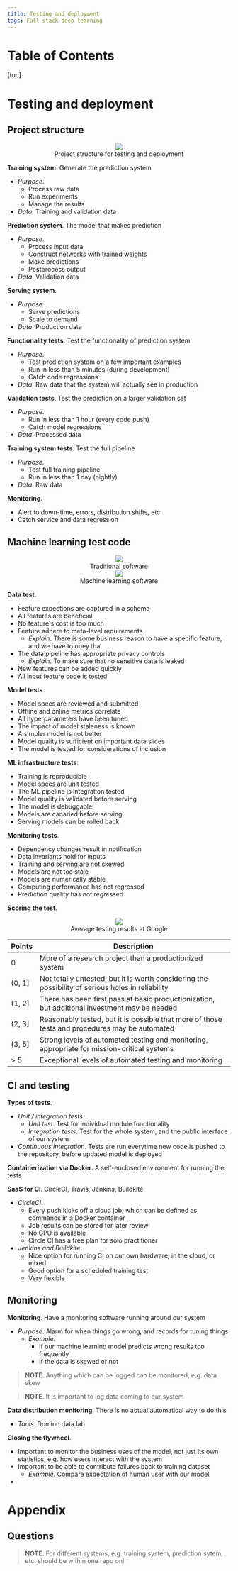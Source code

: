 ```yaml
---
title: Testing and deployment
tags: Full stack deep learning
---
```


# Table of Contents
[toc]
# Testing and deployment
## Project structure

<div style="text-align:center">
    <img src="/media/LGKTQzd.png">
    <figcaption>Project structure for testing and deployment</figcaption>
</div>

**Training system**. Generate the prediction system
* *Purpose*.
    * Process raw data
    * Run experiments
    * Manage the results
* *Data*. Training and validation data

**Prediction system**. The model that makes prediction
* *Purpose*.
    * Process input data
    * Construct networks with trained weights
    * Make predictions
    * Postprocess output
* *Data*. Validation data

**Serving system**.
* *Purpose*
    * Serve predictions
    * Scale to demand
* *Data*. Production data

**Functionality tests**. Test the functionality of prediction system
* *Purpose*.
    * Test prediction system on a few important examples
    * Run in less than 5 minutes (during development)
    * Catch code regressions
* *Data*. Raw data that the system will actually see in production

**Validation tests**. Test the prediction on a larger validation set
* *Purpose*.
    * Run in less than 1 hour (every code push)
    * Catch model regressions
* *Data*. Processed data

**Training system tests**. Test the full pipeline
* *Purpose*.
    * Test full training pipeline
    * Run in less than 1 day (nightly)
* *Data*. Raw data

**Monitoring**.
* Alert to down-time, errors, distribution shifts, etc.
* Catch service and data regression

## Machine learning test code

<div style="text-align:center">
    <img src="/media/VvWiKk7.png">
    <figcaption>Traditional software</figcaption>
</div>

<div style="text-align:center">
    <img src="/media/p6tolVh.png">
    <figcaption>Machine learning software</figcaption>
</div>

**Data test**.
* Feature expections are captured in a schema
* All features are beneficial
* No feature's cost is too much
* Feature adhere to meta-level requirements
    * *Explain*. There is some business reason to have a specific feature, and we have to obey that
* The data pipeline has appropriate privacy controls
    * *Explain*. To make sure that no sensitive data is leaked
* New features can be added quickly
* All input feature code is tested

**Model tests**. 
* Model specs are reviewed and submitted
* Offline and online metrics correlate
* All hyperparameters have been tuned
* The impact of model staleness is known
* A simpler model is not better
* Model quality is sufficient on important data slices
* The model is tested for considerations of inclusion

**ML infrastructure tests**.
* Training is reproducible
* Model specs are unit tested
* The ML pipeline is integration tested
* Model quality is validated before serving
* The model is debuggable
* Models are canaried before serving
* Serving models can be rolled back

**Monitoring tests**.
* Dependency changes result in notification
* Data invariants hold for inputs
* Training and serving are not skewed
* Models are not too stale
* Models are numerically stable
* Computing performance has not regressed
* Prediction quality has not regressed

**Scoring the test**.

<div style="text-align:center">
    <img src="/media/mYveFPD.png">
    <figcaption>Average testing results at Google</figcaption>
</div>

| Points | Description |
| --- | --- |
| 0 | More of a research project than a productionized system |
| (0, 1] | Not totally untested, but it is worth considering the possibility of serious holes in reliability |
| (1, 2] | There has been first pass at basic productionization, but additional investment may be needed |
| (2, 3] | Reasonably tested, but it is possible that more of those tests and procedures may be automated |
| (3, 5] | Strong levels of automated testing and monitoring, appropriate for mission-critical systems |
| > 5 | Exceptional levels of automated testing and monitoring |

## CI and testing
**Types of tests**.
* *Unit / integration tests*.
    * *Unit test*. Test for individual module functionality
    * *Integration tests*. Test for the whole system, and the public interface of our system
* *Continuous integration*. Tests are run everytime new code is pushed to the repository, before updated model is deployed

**Containerization via Docker**. A self-enclosed environment for running the tests

**SaaS for CI**. CircleCI, Travis, Jenkins, Buildkite
* *CircleCI*.
    * Every push kicks off a cloud job, which can be defined as commands in a Docker container
    * Job results can be stored for later review
    * No GPU is available
    * Circle CI has a free plan for solo practitioner
* *Jenkins and Buildkite*.
    * Nice option for running CI on our own hardware, in the cloud, or mixed
    * Good option for a scheduled training test
    * Very flexible

## Monitoring
**Monitoring**. Have a monitoring software running around our system
* *Purpose*. Alarm for when things go wrong, and records for tuning things
    * *Example*.
        * If our machine learnind model predicts wrong results too frequently
        * If the data is skewed or not

>**NOTE**. Anything which can be logged can be monitored, e.g. data skew

>**NOTE**. It is important to log data coming to our system

**Data distribution monitoring**. There is no actual automatical way to do this
* *Tools*. Domino data lab

**Closing the flywheel**. 
* Important to monitor the business uses of the model, not just its own statistics, e.g. how users interact with the system
* Important to be able to contribute failures back to training dataset
    * *Example*. Compare expectation of human user with our model
* 

# Appendix
## Questions
>**NOTE**. For different systems, e.g. training system, prediction sytem, etc. should be within one repo onl
